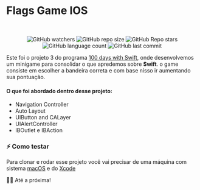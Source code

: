 # Flags Game IOS
<br />
<p align="center">
  
</p>

<p align="center">
  <img alt="GitHub watchers" src="https://img.shields.io/github/watchers/AlexBitar80/flags-game-ios?style=social">

  <img alt="GitHub repo size" src="https://img.shields.io/github/repo-size/AlexBitar80/flags-game-ios">

  <img alt="GitHub Repo stars" src="https://img.shields.io/github/stars/AlexBitar80/flags-game-ios?style=social">

  <img alt="GitHub language count" src="https://img.shields.io/github/languages/count/AlexBitar80/flags-game-ios">

  <img alt="GitHub last commit" src="https://img.shields.io/github/last-commit/AlexBitar80/flags-game-ios">
</p>

Este foi o projeto 3 do programa [100 days with Swift](https://www.hackingwithswift.com/learn), onde desenvolvemos um minigame para consolidar o que apredemos sobre **Swift**. 
o game consiste em escolher a bandeira correta e com base nisso ir aumentando sua pontuação.

#### O que foi abordado dentro desse projeto:

- Navigation Controller
- Auto Layout
- UIButton and CALayer
- UIAlertController
- IBOutlet e IBAction

### :zap: Como testar

Para clonar e rodar esse projeto você vai precisar de uma máquina com sistema [macOS](https://www.apple.com/br/macos/monterey/) e do [Xcode](https://developer.apple.com/xcode/)

<!-- visualizar o projeto funcionando: [clique aqui]() -->

👋🏻 Até a próxima!

